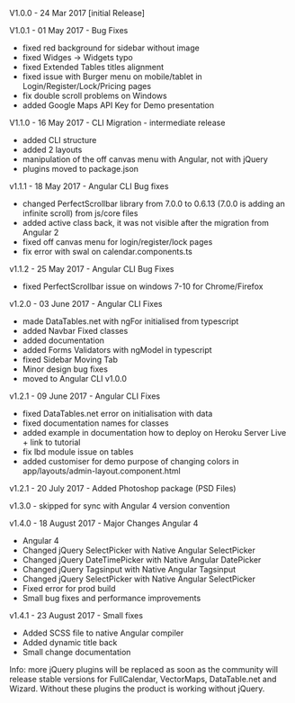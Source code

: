 V1.0.0 - 24 Mar 2017 [initial Release]

V1.0.1 - 01 May 2017 - Bug Fixes
- fixed red background for sidebar without image
- fixed Widges -> Widgets typo
- fixed Extended Tables titles alignment
- fixed issue with Burger menu on mobile/tablet in Login/Register/Lock/Pricing pages
- fix double scroll problems on Windows
- added Google Maps API Key for Demo presentation

V1.1.0 - 16 May 2017 - CLI Migration - intermediate release
- added CLI structure
- added 2 layouts
- manipulation of the off canvas menu with Angular, not with jQuery
- plugins moved to package.json

v1.1.1 - 18 May 2017 - Angular CLI Bug fixes
- changed PerfectScrollbar library from 7.0.0 to 0.6.13 (7.0.0 is adding an infinite scroll) from js/core files
- added active class back, it was not visible after the migration from Angular 2
- fixed off canvas menu for login/register/lock pages
- fix error with swal on calendar.components.ts

v1.1.2 - 25 May 2017 - Angular CLI Bug Fixes
- fixed PerfectScrollbar issue on windows 7-10 for Chrome/Firefox

v1.2.0 - 03 June 2017 - Angular CLI Fixes
- made DataTables.net with ngFor initialised from typescript
- added Navbar Fixed classes
- added documentation
- added Forms Validators with ngModel in typescript
- fixed Sidebar Moving Tab
- Minor design bug fixes
- moved to Angular CLI v1.0.0

v1.2.1 - 09 June 2017 - Angular CLI Fixes
- fixed DataTables.net error on initialisation with data
- fixed documentation names for classes
- added example in documentation how to deploy on Heroku Server Live + link to tutorial
- fix lbd module issue on tables
- added customiser for demo purpose of changing colors in app/layouts/admin-layout.component.html

v1.2.1 - 20 July 2017 - Added Photoshop package (PSD Files)

v1.3.0 - skipped for sync with Angular 4 version convention

v1.4.0 - 18 August 2017 - Major Changes Angular 4
- Angular 4
- Changed jQuery SelectPicker with Native Angular SelectPicker
- Changed jQuery DateTimePicker with Native Angular DatePicker
- Changed jQuery Tagsinput with Native Angular Tagsinput
- Changed jQuery SelectPicker with Native Angular SelectPicker
- Fixed error for prod build
- Small bug fixes and performance improvements

v1.4.1 - 23 August 2017 - Small fixes
- Added SCSS file to native Angular compiler
- Added dynamic title back
- Small change documentation

Info: more jQuery plugins will be replaced as soon as the community will release stable versions for FullCalendar, VectorMaps, DataTable.net and Wizard. Without these plugins the product is working without jQuery.
